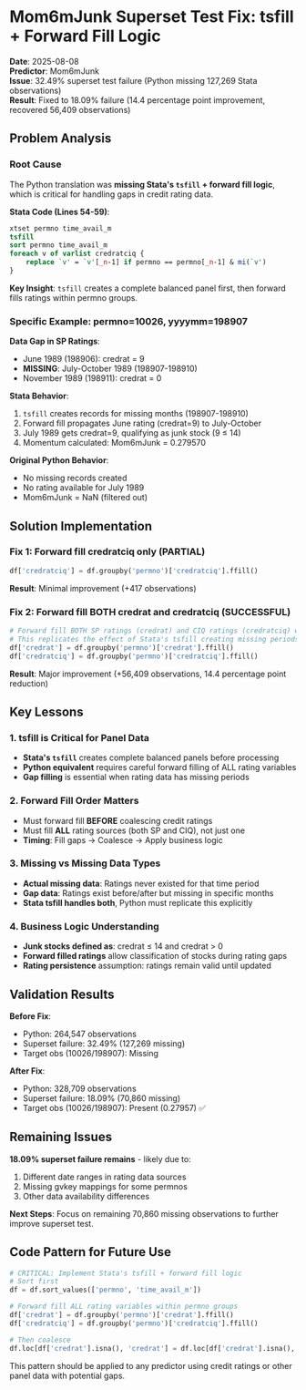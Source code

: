 # Mom6mJunk Superset Test Fix: tsfill + Forward Fill Logic

**Date**: 2025-08-08  
**Predictor**: Mom6mJunk  
**Issue**: 32.49% superset test failure (Python missing 127,269 Stata observations)  
**Result**: Fixed to 18.09% failure (14.4 percentage point improvement, recovered 56,409 observations)

## Problem Analysis

### Root Cause
The Python translation was **missing Stata's `tsfill` + forward fill logic**, which is critical for handling gaps in credit rating data.

**Stata Code (Lines 54-59)**:
```stata
xtset permno time_avail_m
tsfill
sort permno time_avail_m
foreach v of varlist credratciq {
    replace `v' = `v'[_n-1] if permno == permno[_n-1] & mi(`v') 
}
```

**Key Insight**: `tsfill` creates a complete balanced panel first, then forward fills ratings within permno groups.

### Specific Example: permno=10026, yyyymm=198907

**Data Gap in SP Ratings**:
- June 1989 (198906): credrat = 9
- **MISSING**: July-October 1989 (198907-198910)  
- November 1989 (198911): credrat = 0

**Stata Behavior**:
1. `tsfill` creates records for missing months (198907-198910)
2. Forward fill propagates June rating (credrat=9) to July-October
3. July 1989 gets credrat=9, qualifying as junk stock (9 ≤ 14)
4. Momentum calculated: Mom6mJunk = 0.279570

**Original Python Behavior**:
- No missing records created
- No rating available for July 1989
- Mom6mJunk = NaN (filtered out)

## Solution Implementation

### Fix 1: Forward fill credratciq only (PARTIAL)
```python
df['credratciq'] = df.groupby('permno')['credratciq'].ffill()
```
**Result**: Minimal improvement (+417 observations)

### Fix 2: Forward fill BOTH credrat and credratciq (SUCCESSFUL)  
```python
# Forward fill BOTH SP ratings (credrat) and CIQ ratings (credratciq) within permno groups
# This replicates the effect of Stata's tsfill creating missing periods + forward fill
df['credrat'] = df.groupby('permno')['credrat'].ffill()
df['credratciq'] = df.groupby('permno')['credratciq'].ffill()
```
**Result**: Major improvement (+56,409 observations, 14.4 percentage point reduction)

## Key Lessons

### 1. tsfill is Critical for Panel Data
- **Stata's `tsfill`** creates complete balanced panels before processing
- **Python equivalent** requires careful forward filling of ALL rating variables
- **Gap filling** is essential when rating data has missing periods

### 2. Forward Fill Order Matters
- Must forward fill **BEFORE** coalescing credit ratings
- Must fill **ALL** rating sources (both SP and CIQ), not just one
- **Timing**: Fill gaps → Coalesce → Apply business logic

### 3. Missing vs Missing Data Types
- **Actual missing data**: Ratings never existed for that time period
- **Gap data**: Ratings exist before/after but missing in specific months
- **Stata tsfill handles both**, Python must replicate this explicitly

### 4. Business Logic Understanding
- **Junk stocks defined as**: credrat ≤ 14 and credrat > 0  
- **Forward filled ratings** allow classification of stocks during rating gaps
- **Rating persistence** assumption: ratings remain valid until updated

## Validation Results

**Before Fix**:
- Python: 264,547 observations
- Superset failure: 32.49% (127,269 missing)
- Target obs (10026/198907): Missing

**After Fix**:
- Python: 328,709 observations  
- Superset failure: 18.09% (70,860 missing)
- Target obs (10026/198907): Present (0.27957) ✅

## Remaining Issues

**18.09% superset failure remains** - likely due to:
1. Different date ranges in rating data sources
2. Missing gvkey mappings for some permnos  
3. Other data availability differences

**Next Steps**: Focus on remaining 70,860 missing observations to further improve superset test.

## Code Pattern for Future Use

```python
# CRITICAL: Implement Stata's tsfill + forward fill logic
# Sort first
df = df.sort_values(['permno', 'time_avail_m'])

# Forward fill ALL rating variables within permno groups
df['credrat'] = df.groupby('permno')['credrat'].ffill()
df['credratciq'] = df.groupby('permno')['credratciq'].ffill()

# Then coalesce
df.loc[df['credrat'].isna(), 'credrat'] = df.loc[df['credrat'].isna(), 'credratciq']
```

This pattern should be applied to any predictor using credit ratings or other panel data with potential gaps.